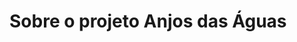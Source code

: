 <!-- TITLE: Usina De Reciclagem De Óleo -->
<!-- SUBTITLE: Registros do projeto Anjos das Águas -->

# Sobre o projeto Anjos das Águas